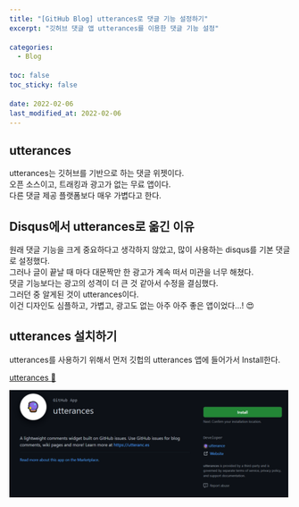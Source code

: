 ```yaml
---
title: "[GitHub Blog] utterances로 댓글 기능 설정하기"
excerpt: "깃허브 댓글 앱 utterances를 이용한 댓글 기능 설정"

categories:
  - Blog

toc: false
toc_sticky: false

date: 2022-02-06
last_modified_at: 2022-02-06
---
```


## utterances  
utterances는 깃허브를 기반으로 하는 댓글 위젯이다.  
오픈 소스이고, 트래킹과 광고가 없는 무료 앱이다.  
다른 댓글 제공 플랫폼보다 매우 가볍다고 한다.  

## Disqus에서 utterances로 옮긴 이유  
원래 댓글 기능을 크게 중요하다고 생각하지 않았고, 많이 사용하는 disqus를 기본 댓글로 설정했다.  
그러나 글이 끝날 때 마다 대문짝만 한 광고가 계속 떠서 미관을 너무 해쳤다.  
댓글 기능보다는 광고의 성격이 더 큰 것 같아서 수정을 결심했다.  
그러던 중 알게된 것이 utterances이다.  
이건 디자인도 심플하고, 가볍고, 광고도 없는 아주 아주 좋은 앱이었다...! 😍  

## utterances 설치하기  

utterances를 사용하기 위해서 먼저 깃헙의 utterances 앱에 들어가서 Install한다.  

[utterances 🔗](https://github.com/apps/utterances)  

<img src="/assets/images/22020601/utterancesInstallPage.png" width="500em">  

